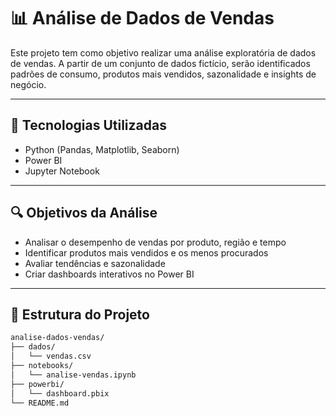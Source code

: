 # 📊 Análise de Dados de Vendas
   Este projeto tem como objetivo realizar uma análise exploratória de dados de vendas. A partir de um conjunto de dados fictício, serão identificados padrões de consumo, produtos mais vendidos, sazonalidade e insights de negócio.

---

## 🧰 Tecnologias Utilizadas

- Python (Pandas, Matplotlib, Seaborn)
- Power BI
- Jupyter Notebook

---

## 🔍 Objetivos da Análise

- Analisar o desempenho de vendas por produto, região e tempo
- Identificar produtos mais vendidos e os menos procurados
- Avaliar tendências e sazonalidade
- Criar dashboards interativos no Power BI

---

## 📂 Estrutura do Projeto
```markdown
analise-dados-vendas/
├── dados/
│   └── vendas.csv
├── notebooks/
│   └── analise-vendas.ipynb
├── powerbi/
│   └── dashboard.pbix
└── README.md

